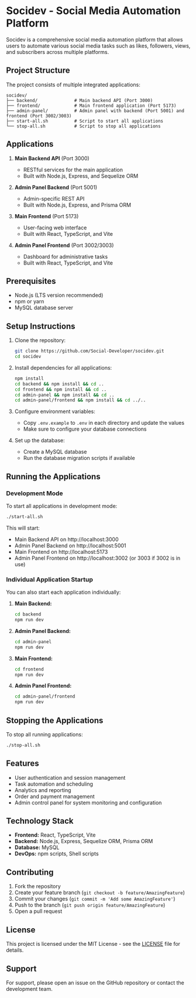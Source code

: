 # Socidev - Social Media Automation Platform

Socidev is a comprehensive social media automation platform that allows users to automate various social media tasks such as likes, followers, views, and subscribers across multiple platforms.

## Project Structure

The project consists of multiple integrated applications:

```
socidev/
├── backend/              # Main backend API (Port 3000)
├── frontend/             # Main frontend application (Port 5173)
├── admin-panel/          # Admin panel with backend (Port 5001) and frontend (Port 3002/3003)
├── start-all.sh          # Script to start all applications
└── stop-all.sh           # Script to stop all applications
```

## Applications

1. **Main Backend API** (Port 3000)
   - RESTful services for the main application
   - Built with Node.js, Express, and Sequelize ORM

2. **Admin Panel Backend** (Port 5001)
   - Admin-specific REST API
   - Built with Node.js, Express, and Prisma ORM

3. **Main Frontend** (Port 5173)
   - User-facing web interface
   - Built with React, TypeScript, and Vite

4. **Admin Panel Frontend** (Port 3002/3003)
   - Dashboard for administrative tasks
   - Built with React, TypeScript, and Vite

## Prerequisites

- Node.js (LTS version recommended)
- npm or yarn
- MySQL database server

## Setup Instructions

1. Clone the repository:
   ```bash
   git clone https://github.com/Social-Developer/socidev.git
   cd socidev
   ```

2. Install dependencies for all applications:
   ```bash
   npm install
   cd backend && npm install && cd ..
   cd frontend && npm install && cd ..
   cd admin-panel && npm install && cd ..
   cd admin-panel/frontend && npm install && cd ../..
   ```

3. Configure environment variables:
   - Copy `.env.example` to `.env` in each directory and update the values
   - Make sure to configure your database connections

4. Set up the database:
   - Create a MySQL database
   - Run the database migration scripts if available

## Running the Applications

### Development Mode

To start all applications in development mode:
```bash
./start-all.sh
```

This will start:
- Main Backend API on http://localhost:3000
- Admin Panel Backend on http://localhost:5001
- Main Frontend on http://localhost:5173
- Admin Panel Frontend on http://localhost:3002 (or 3003 if 3002 is in use)

### Individual Application Startup

You can also start each application individually:

1. **Main Backend:**
   ```bash
   cd backend
   npm run dev
   ```

2. **Admin Panel Backend:**
   ```bash
   cd admin-panel
   npm run dev
   ```

3. **Main Frontend:**
   ```bash
   cd frontend
   npm run dev
   ```

4. **Admin Panel Frontend:**
   ```bash
   cd admin-panel/frontend
   npm run dev
   ```

## Stopping the Applications

To stop all running applications:
```bash
./stop-all.sh
```

## Features

- User authentication and session management
- Task automation and scheduling
- Analytics and reporting
- Order and payment management
- Admin control panel for system monitoring and configuration

## Technology Stack

- **Frontend:** React, TypeScript, Vite
- **Backend:** Node.js, Express, Sequelize ORM, Prisma ORM
- **Database:** MySQL
- **DevOps:** npm scripts, Shell scripts

## Contributing

1. Fork the repository
2. Create your feature branch (`git checkout -b feature/AmazingFeature`)
3. Commit your changes (`git commit -m 'Add some AmazingFeature'`)
4. Push to the branch (`git push origin feature/AmazingFeature`)
5. Open a pull request

## License

This project is licensed under the MIT License - see the [LICENSE](LICENSE) file for details.

## Support

For support, please open an issue on the GitHub repository or contact the development team.